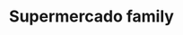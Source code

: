 ---
title: "Supermercado family"
url: /cucaita/supermercado-family-calle-6-no-7-31/
shop: supermercado
---